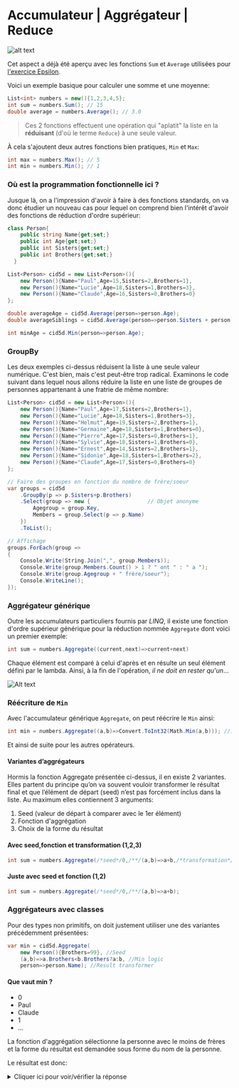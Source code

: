 # Accumulateur | Aggrégateur | Reduce

![alt text](pile.jpg)

Cet aspect a déjà été aperçu avec les fonctions `Sum` et `Average` utilisées pour [l'exercice Epsilon](../../exos/filter1/README.md#partie-2-epsilon).

Voici un exemple basique pour calculer une somme et une moyenne:

```csharp
List<int> numbers = new(){1,2,3,4,5};
int sum = numbers.Sum(); // 15
double average = numbers.Average(); // 3.0
```

> Ces 2 fonctions effectuent une opération qui "aplatit" la liste en la **réduisant** (d'où le terme `Reduce`) à une seule valeur.

À cela s'ajoutent deux autres fonctions bien pratiques, `Min` et `Max`:

```csharp
int max = numbers.Max(); // 5
int min = numbers.Min(); // 1
```

### Où est la programmation fonctionnelle ici ?

Jusque là, on a l'impression d'avoir à faire à des fonctions standards, on va donc étudier un nouveau cas pour lequel on comprend bien l'intérêt d'avoir des fonctions de réduction d'ordre supérieur:

```csharp
class Person{
    public string Name{get;set;}
    public int Age{get;set;}
    public int Sisters{get;set;}
    public int Brothers{get;set;}
  }

List<Person> cid5d = new List<Person>(){
    new Person(){Name="Paul",Age=15,Sisters=2,Brothers=1},
    new Person(){Name="Lucie",Age=18,Sisters=1,Brothers=3},
    new Person(){Name="Claude",Age=16,Sisters=0,Brothers=0}
};

double averageAge = cid5d.Average(person=>person.Age);
double averageSiblings = cid5d.Average(person=>person.Sisters + person.Brothers);

int minAge = cid5d.Min(person=>person.Age);
```

### GroupBy

Les deux exemples ci-dessus réduisent la liste à une seule valeur numérique. C'est bien, mais c'est peut-être trop radical. Examinons le code suivant dans lequel nous allons réduire la liste en une liste de groupes de personnes appartenant à une fratrie de même nombre:

```csharp
List<Person> cid5d = new List<Person>(){
    new Person(){Name="Paul",Age=17,Sisters=2,Brothers=1},
    new Person(){Name="Lucie",Age=18,Sisters=1,Brothers=3},
    new Person(){Name="Helmut",Age=19,Sisters=2,Brothers=1},
    new Person(){Name="Germaine",Age=18,Sisters=1,Brothers=0},
    new Person(){Name="Pierre",Age=17,Sisters=0,Brothers=1},
    new Person(){Name="Sylvie",Age=18,Sisters=1,Brothers=0},
    new Person(){Name="Ernest",Age=14,Sisters=2,Brothers=1},
    new Person(){Name="Sidonie",Age=18,Sisters=1,Brothers=2},
    new Person(){Name="Claude",Age=17,Sisters=0,Brothers=0}
};

// Faire des groupes en fonction du nombre de frère/soeur
var groups = cid5d
    .GroupBy(p => p.Sisters+p.Brothers)
    .Select(group => new {                  // Objet anonyme
        Agegroup = group.Key,
        Members = group.Select(p => p.Name)
    })
    .ToList();

// Affichage
groups.ForEach(group =>
{
    Console.Write(String.Join(",", group.Members));
    Console.Write(group.Members.Count() > 1 ? " ont " : " a ");
    Console.Write(group.Agegroup + " frère/soeur");
    Console.WriteLine();
});
```

### Aggrégateur générique

Outre les accumulateurs particuliers fournis par _LINQ_, il existe une fonction d'ordre supérieur générique pour la réduction nommée `Aggregate` dont voici un premier exemple:

```csharp
int sum = numbers.Aggregate((current,next)=>current+next)
```

Chaque élément est comparé à celui d'après et en résulte un seul élément défini par le lambda.
Ainsi, à la fin de l'opération, _il ne doit en rester qu'un_...

![Alt text](victory.webp)

### Réécriture de `Min`

Avec l'accumulateur générique `Aggregate`, on peut réécrire le `Min` ainsi:

```csharp
int min = numbers.Aggregate((a,b)=>Convert.ToInt32(Math.Min(a,b))); //1
```

Et ainsi de suite pour les autres opérateurs.

#### Variantes d’aggrégateurs
Hormis la fonction Aggregate présentée ci-dessus, il en existe 2 variantes.
Elles partent du principe qu’on va souvent vouloir transformer le résultat final et que l’élément de départ (seed)
n’est pas forcément inclus dans la liste. Au maximum elles contiennent 3 arguments:

1. Seed (valeur de départ à comparer avec le 1er élément)
2. Fonction d'aggrégation
3. Choix de la forme du résultat

#### Avec seed,fonction et transformation (1,2,3)
``` csharp
int sum = numbers.Aggregate(/*seed*/0,/**/(a,b)=>a+b,/*transformation*/number=>$"Somme:{number}");
```

#### Juste avec seed et fonction (1,2)
``` csharp
int sum = numbers.Aggregate(/*seed*/0,/**/(a,b)=>a+b);
```

### Aggrégateurs avec classes

Pour des types non primitifs, on doit justement utiliser une des variantes précédemment présentées:

```csharp
var min = cid5d.Aggregate(
    new Person(){Brothers=99}, //Seed
    (a,b)=>a.Brothers<b.Brothers?a:b, //Min logic
    person=>person.Name); //Result transformer
```

#### Que vaut min ?

- 0
- Paul
- Claude
- 1
- ...

La fonction d'aggrégation sélectionne la personne avec le moins de frères et la forme du résultat est demandée sous forme du nom de la personne.

Le résultat est donc:

<details>
<summary>Cliquer ici pour voir/vérifier la réponse</summary>
Claude
</details>
